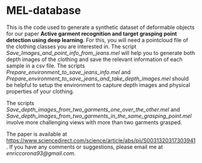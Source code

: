 # MEL-database

This is the code used to generate a synthetic dataset of deformable objects for our paper **Active garment recognition and target grasping point detection using deep learning**. For this, you will need a pointcloud file of the clothing classes you are interested in. 
The script *Save_Images_and_point_info_from_jeans.mel* will help you to generate both depth images of the clothing and save the relevant information of each sample in a csv file. The scripts *Prepare_environment_to_save_jeans_info.mel* and *Prepare_environment_to_save_jeans_and_take_depth_images.mel* should be helpful to setup the environment to capture depth images and physical properties of your clothing.

The scripts *Save_depth_images_from_two_garments_one_over_the_other.mel*  and *Save_depth_images_from_two_garments_in_the_same_grasping_point.mel* involve more challenging views with more than two garments grasped.

The paper is available at https://www.sciencedirect.com/science/article/abs/pii/S0031320317303941. If you have any comments or suggestions, please email me at _enriccorona93@gmail.com_.
